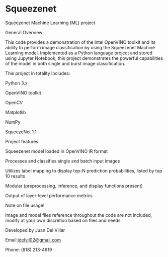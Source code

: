 # Squeezenet
Squeezenet Machine Learning (ML) project

General Overview

This code provides a demonstration of the Intel OpenVINO toolkit and its ability to perform image classification by using the Squeezenet Machine Learning model. Implemented as a Python language project and stored using Jupyter Notebook, this project demonstrates the powerful capabilities of the model in both single and burst image classification. 


This project in totality includes:

Python 3.x

OpenVINO toolkit

OpenCV

Matplotlib

NumPy

SqueezeNet 1.1

Project features:

Squeezenet model loaded in OpenVINO IR format

Processes and classifies single and batch input images

Utilizes label mapping to display top-N prediction probabilities, listed by top 10 results

Modular (preprocessing, inference, and display functions present)

Output of layer-level performance metrics

Note on file usage!

Image and model files reference throughout the code are not included, modify at your own discretion based on files and needs

Developed by Juan Del Villar

Email:jdelvil02@gmail.com

Phone: (818) 213-4919
